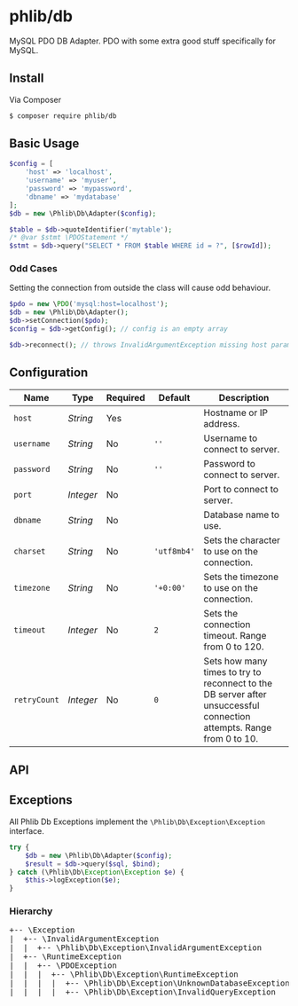 # phlib/db

MySQL PDO DB Adapter. PDO with some extra good stuff specifically for MySQL.

## Install

Via Composer

``` bash
$ composer require phlib/db
```

## Basic Usage

``` php
$config = [
    'host' => 'localhost',
    'username' => 'myuser',
    'password' => 'mypassword',
    'dbname' => 'mydatabase'
];
$db = new \Phlib\Db\Adapter($config);
```

``` php
$table = $db->quoteIdentifier('mytable');
/* @var $stmt \PDOStatement */
$stmt = $db->query("SELECT * FROM $table WHERE id = ?", [$rowId]);
```

### Odd Cases

Setting the connection from outside the class will cause odd behaviour.

``` php
$pdo = new \PDO('mysql:host=localhost');
$db = new \Phlib\Db\Adapter();
$db->setConnection($pdo);
$config = $db->getConfig(); // config is an empty array

$db->reconnect(); // throws InvalidArgumentException missing host param.
```

## Configuration

|Name|Type|Required|Default|Description|
|----|----|--------|-------|-----------|
|`host`|*String*|Yes| |Hostname or IP address.|
|`username`|*String*|No|`''`|Username to connect to server.|
|`password`|*String*|No|`''`|Password to connect to server.|
|`port`|*Integer*|No| |Port to connect to server.|
|`dbname`|*String*|No| |Database name to use.|
|`charset`|*String*|No|`'utf8mb4'`|Sets the character to use on the connection.|
|`timezone`|*String*|No|`'+0:00'`|Sets the timezone to use on the connection.|
|`timeout`|*Integer*|No|`2`|Sets the connection timeout. Range from 0 to 120.|
|`retryCount`|*Integer*|No|`0`|Sets how many times to try to reconnect to the DB server after unsuccessful connection attempts. Range from 0 to 10.|


## API

## Exceptions

All Phlib Db Exceptions implement the ```\Phlib\Db\Exception\Exception``` interface.

``` php
try {
    $db = new \Phlib\Db\Adapter($config);
    $result = $db->query($sql, $bind);
} catch (\Phlib\Db\Exception\Exception $e) {
    $this->logException($e);
}
```

### Hierarchy
<pre>
+-- \Exception
|  +-- \InvalidArgumentException
|  |  +-- \Phlib\Db\Exception\InvalidArgumentException
|  +-- \RuntimeException
|  |  +-- \PDOException
|  |  |  +-- \Phlib\Db\Exception\RuntimeException
|  |  |  |  +-- \Phlib\Db\Exception\UnknownDatabaseException
|  |  |  |  +-- \Phlib\Db\Exception\InvalidQueryException
</pre>
